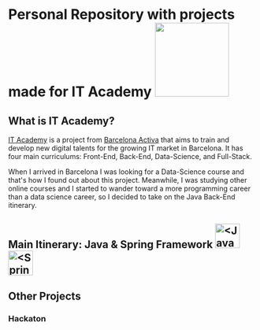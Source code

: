 # Personal Repository with projects made for IT Academy <img src="https://www.barcelonactiva.cat/documents/20124/1625465/it_academy_logo.png/859268c9-6aba-5a5c-2dea-980fb2098e5d?version=1.0&t=1662625857883" width="150" />
## What is IT Academy?
[IT Academy](https://www.barcelonactiva.cat/en/itacademy) is a project from [Barcelona Activa](https://www.barcelonactiva.cat/en/home) that aims to train and develop new digital talents for the growing IT market in Barcelona. It has four main curriculums: Front-End, Back-End, Data-Science, and Full-Stack.

When I arrived in Barcelona I was looking for a Data-Science course and that's how I found out about this project. Meanwhile, I was studying other online courses and I started to wander toward a more programming career than a data science career, so I decided to take on the Java Back-End itinerary.

## Main Itinerary: Java & Spring Framework <img src="https://upload.wikimedia.org/wikipedia/en/thumb/3/30/Java_programming_language_logo.svg/300px-Java_programming_language_logo.svg.png" alt="<Java" height="50"/> <img src="https://en.wikipedia.org/wiki/Spring_Framework#/media/File:Spring_Framework_Logo_2018.svg" alt="<Spring" height="50"/> 


## Other Projects
### Hackaton

